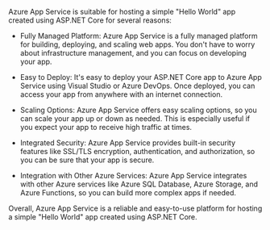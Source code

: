 Azure App Service is suitable for hosting a simple "Hello World" app created using ASP.NET Core for several reasons:

- Fully Managed Platform: Azure App Service is a fully managed platform for building, deploying, and scaling web apps. You don't have to worry about infrastructure management, and you can focus on developing your app.

- Easy to Deploy: It's easy to deploy your ASP.NET Core app to Azure App Service using Visual Studio or Azure DevOps. Once deployed, you can access your app from anywhere with an internet connection.

- Scaling Options: Azure App Service offers easy scaling options, so you can scale your app up or down as needed. This is especially useful if you expect your app to receive high traffic at times.

- Integrated Security: Azure App Service provides built-in security features like SSL/TLS encryption, authentication, and authorization, so you can be sure that your app is secure.

- Integration with Other Azure Services: Azure App Service integrates with other Azure services like Azure SQL Database, Azure Storage, and Azure Functions, so you can build more complex apps if needed.

Overall, Azure App Service is a reliable and easy-to-use platform for hosting a simple "Hello World" app created using ASP.NET Core.
